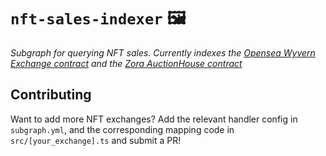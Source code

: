 # `nft-sales-indexer` 🖼️

_Subgraph for querying NFT sales. Currently indexes the [Opensea Wyvern Exchange contract](https://etherscan.io/address/0x7be8076f4ea4a4ad08075c2508e481d6c946d12b) and the [Zora AuctionHouse contract](https://etherscan.io/address/0xE468cE99444174Bd3bBBEd09209577d25D1ad673)_

## Contributing
Want to add more NFT exchanges? Add the relevant handler config in `subgraph.yml`, and the corresponding mapping code in `src/[your_exchange].ts` and submit a PR!